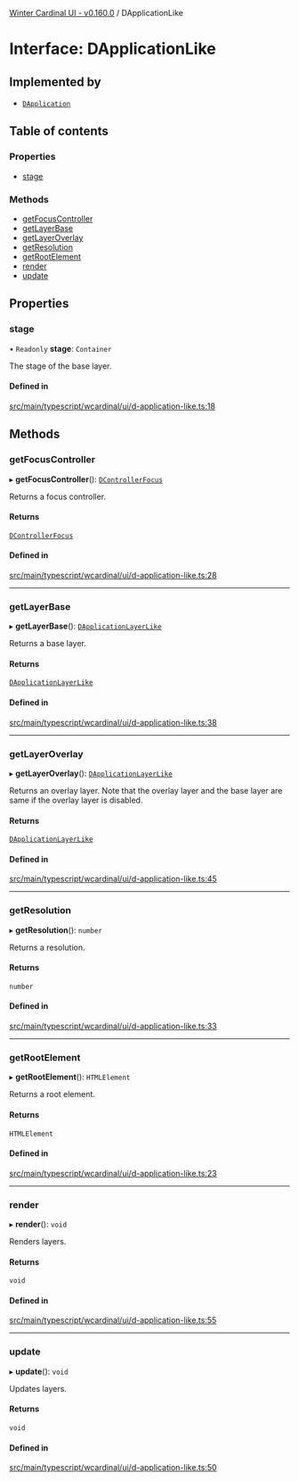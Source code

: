 [Winter Cardinal UI - v0.160.0](../index.md) / DApplicationLike

# Interface: DApplicationLike

## Implemented by

- [`DApplication`](../classes/DApplication.md)

## Table of contents

### Properties

- [stage](DApplicationLike.md#stage)

### Methods

- [getFocusController](DApplicationLike.md#getfocuscontroller)
- [getLayerBase](DApplicationLike.md#getlayerbase)
- [getLayerOverlay](DApplicationLike.md#getlayeroverlay)
- [getResolution](DApplicationLike.md#getresolution)
- [getRootElement](DApplicationLike.md#getrootelement)
- [render](DApplicationLike.md#render)
- [update](DApplicationLike.md#update)

## Properties

### stage

• `Readonly` **stage**: `Container`

The stage of the base layer.

#### Defined in

[src/main/typescript/wcardinal/ui/d-application-like.ts:18](https://github.com/winter-cardinal/winter-cardinal-ui/blob/v0.160.0/src/main/typescript/wcardinal/ui/d-application-like.ts#L18)

## Methods

### getFocusController

▸ **getFocusController**(): [`DControllerFocus`](DControllerFocus.md)

Returns a focus controller.

#### Returns

[`DControllerFocus`](DControllerFocus.md)

#### Defined in

[src/main/typescript/wcardinal/ui/d-application-like.ts:28](https://github.com/winter-cardinal/winter-cardinal-ui/blob/v0.160.0/src/main/typescript/wcardinal/ui/d-application-like.ts#L28)

___

### getLayerBase

▸ **getLayerBase**(): [`DApplicationLayerLike`](DApplicationLayerLike.md)

Returns a base layer.

#### Returns

[`DApplicationLayerLike`](DApplicationLayerLike.md)

#### Defined in

[src/main/typescript/wcardinal/ui/d-application-like.ts:38](https://github.com/winter-cardinal/winter-cardinal-ui/blob/v0.160.0/src/main/typescript/wcardinal/ui/d-application-like.ts#L38)

___

### getLayerOverlay

▸ **getLayerOverlay**(): [`DApplicationLayerLike`](DApplicationLayerLike.md)

Returns an overlay layer.
Note that the overlay layer and the base layer are same
if the overlay layer is disabled.

#### Returns

[`DApplicationLayerLike`](DApplicationLayerLike.md)

#### Defined in

[src/main/typescript/wcardinal/ui/d-application-like.ts:45](https://github.com/winter-cardinal/winter-cardinal-ui/blob/v0.160.0/src/main/typescript/wcardinal/ui/d-application-like.ts#L45)

___

### getResolution

▸ **getResolution**(): `number`

Returns a resolution.

#### Returns

`number`

#### Defined in

[src/main/typescript/wcardinal/ui/d-application-like.ts:33](https://github.com/winter-cardinal/winter-cardinal-ui/blob/v0.160.0/src/main/typescript/wcardinal/ui/d-application-like.ts#L33)

___

### getRootElement

▸ **getRootElement**(): `HTMLElement`

Returns a root element.

#### Returns

`HTMLElement`

#### Defined in

[src/main/typescript/wcardinal/ui/d-application-like.ts:23](https://github.com/winter-cardinal/winter-cardinal-ui/blob/v0.160.0/src/main/typescript/wcardinal/ui/d-application-like.ts#L23)

___

### render

▸ **render**(): `void`

Renders layers.

#### Returns

`void`

#### Defined in

[src/main/typescript/wcardinal/ui/d-application-like.ts:55](https://github.com/winter-cardinal/winter-cardinal-ui/blob/v0.160.0/src/main/typescript/wcardinal/ui/d-application-like.ts#L55)

___

### update

▸ **update**(): `void`

Updates layers.

#### Returns

`void`

#### Defined in

[src/main/typescript/wcardinal/ui/d-application-like.ts:50](https://github.com/winter-cardinal/winter-cardinal-ui/blob/v0.160.0/src/main/typescript/wcardinal/ui/d-application-like.ts#L50)
